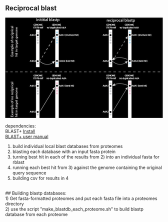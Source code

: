 ## Reciprocal blast

<img src="images/reciprocal_blast.png" alt="reciprocal blast">

dependencies:<br>
BLAST+  <a href="https://www.ncbi.nlm.nih.gov/books/NBK569861/#intro_Installation.MacOSX">Install</a>
<br>
<a href="https://www.ncbi.nlm.nih.gov/books/NBK279691/">BLAST+ user manual</a>
<br>
1) build individual local blast databases from proteomes<br>  
2) blasting each database with an input fasta protein<br>   
3) turning best hit in each of the results from 2) into an individual fasta for rblast<br>  
4) running each best hit from 3) against the genome containing the original query sequence<br>  
5) building csv for results in 4<br> 
<br>
## Building blastp databases:  
<br>
1) Get fasta-formatted proteomes and put each fasta file into a proteomes directory<br> 
2) use the script "make_blastdb_each_proteome.sh" to build blastp database from each proteome<br> 
<br>
